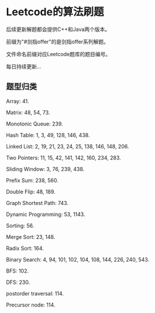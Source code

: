# Leetcode的算法刷题

后续更新解题都会提供C++和Java两个版本。

前缀为"#剑指offer"的是剑指offer系列解题。

文件命名前缀对应Leetcode题库的题目编号。

每日持续更新...

## 题型归类

Array: 41.

Matrix: 48, 54, 73.

Monotonic Queue: 239.

Hash Table: 1, 3, 49, 128, 146, 438.

Linked List: 2, 19, 21, 23, 24, 25, 138, 146, 148, 206.

Two Pointers: 11, 15, 42, 141, 142, 160, 234, 283.

Sliding Window: 3, 76, 239, 438.

Prefix Sum: 238, 560.

Double Flip: 48, 189.

Graph Shortest Path: 743.

Dynamic Programming: 53, 1143.


Sorting: 56.

Merge Sort: 23, 148.

Radix Sort: 164.


Binary Search: 4, 94, 101, 102, 104, 108, 144, 226, 240, 543.

BFS: 102.

DFS: 230.

postorder traversal: 114.

Precursor node: 114.